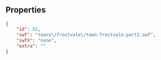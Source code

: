 # <no name available>

<no description available>

## Properties

```json
{
    "id": 81,
    "swf": "towns\/frostvale\/town-frostvale-part2.swf",
    "swfX": "none",
    "extra": ""
}
```

